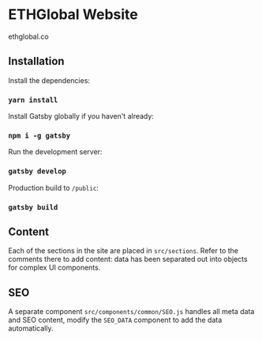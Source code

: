 # ETHGlobal Website

ethglobal.co

## Installation

Install the dependencies:

### `yarn install`

Install Gatsby globally if you haven't already:

### `npm i -g gatsby`

Run the development server:

### `gatsby develop`

Production build to `/public`:

### `gatsby build`

## Content

Each of the sections in the site are placed in `src/sections`. Refer to the comments there to add content: data has been separated out into objects for complex UI components.

## SEO

A separate component `src/components/common/SEO.js` handles all meta data and SEO content, modify the `SEO_DATA` component to add the data automatically.
